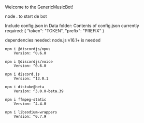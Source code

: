 Welcome to the GenericMusicBot!

node . to start de bot

Include config.json in Data folder:
        Contents of config.json currently required:
        {
	"token": "TOKEN",
	"prefix": "PREFIX"
        }

dependencies needed:
	node.js v16.1+ is needed

	npm i @discordjs/opus
        Version: ^0.6.0

	npm i @discordjs/voice 
        Version: ^0.6.0

	npm i discord.js 
        Version: ^13.0.1

	npm i distube@beta
        Version: ^3.0.0-beta.39

	npm i ffmpeg-static
        Version: ^4.4.0
        
	npm i libsodium-wrappers
        Version: ^0.7.9
